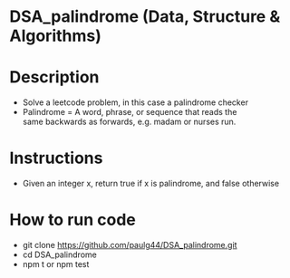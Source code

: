# DSA_palindrome (Data, Structure & Algorithms)

# Description

- Solve a leetcode problem, in this case a palindrome checker
- Palindrome = A word, phrase, or sequence that reads the same backwards as forwards, e.g. madam or nurses run.

# Instructions

- Given an integer x, return true if x is palindrome, and false otherwise

# How to run code

- git clone https://github.com/paulg44/DSA_palindrome.git
- cd DSA_palindrome
- npm t or npm test
